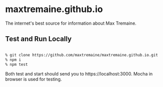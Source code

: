 # maxtremaine.github.io

The internet's best source for information about Max Tremaine.

## Test and Run Locally

```sh

% git clone https://github.com/maxtremaine/maxtremaine.github.io.git
% npm i
% npm test

```

Both test and start should send you to https://localhost:3000. Mocha in browser is used for testing.
